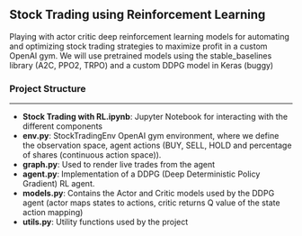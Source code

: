 ## Stock Trading using Reinforcement Learning

Playing with actor critic deep reinforcement learning models for automating and optimizing stock trading strategies to maximize profit in a custom OpenAI gym.
We will use pretrained models using the stable_baselines library (A2C, PPO2, TRPO) and a custom DDPG model in Keras (buggy)


### Project Structure
---
*   **Stock Trading with RL.ipynb**: Jupyter Notebook for interacting with the different components
*   **env.py**: StockTradingEnv OpenAI gym environment, where we define the observation space, agent actions (BUY, SELL, HOLD and percentage of shares (continuous action space)).
*   **graph.py**: Used to render live trades from the agent
*   **agent.py**: Implementation of a DDPG (Deep Deterministic Policy Gradient) RL agent.
*   **models.py**: Contains the Actor and Critic models used by the DDPG agent (actor maps states to actions, critic returns Q value of the state action mapping)
*   **utils.py**: Utility functions used by the project


